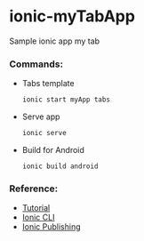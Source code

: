 # ionic-myTabApp
Sample ionic app my tab

### Commands:
- Tabs template
  ```bash
  ionic start myApp tabs
  ```
- Serve app
  ```bash
  ionic serve
  ```
- Build for Android
  ```
  ionic build android
  ```

### Reference:
- [Tutorial](http://ionicframework.com/docs/intro/tutorial/)
- [Ionic CLI](https://ionicframework.com/docs/cli/)
- [Ionic Publishing](http://ionicframework.com/docs/v1/guide/publishing.html)
